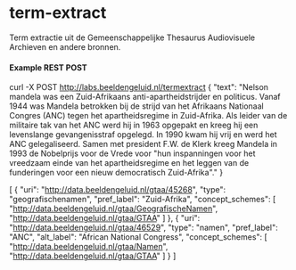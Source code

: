 term-extract
============

Term extractie uit de Gemeenschappelijke Thesaurus Audiovisuele Archieven en andere bronnen.

#### Example REST POST

curl -X POST http://labs.beeldengeluid.nl/termextract
{
  "text": "Nelson mandela was een Zuid-Afrikaans anti-apartheidstrijder en politicus. Vanaf 1944 was Mandela betrokken bij de strijd van het Afrikaans Nationaal Congres (ANC) tegen het apartheidsregime in Zuid-Afrika. Als leider van de militaire tak van het ANC werd hij in 1963 opgepakt en kreeg hij een levenslange gevangenisstraf opgelegd. In 1990 kwam hij vrij en werd het ANC gelegaliseerd. Samen met president F.W. de Klerk kreeg Mandela in 1993 de Nobelprijs voor de Vrede voor \"hun inspanningen voor het vreedzaam einde van het apartheidsregime en het leggen van de funderingen voor een nieuw democratisch Zuid-Afrika\"."
}

[
  {
    "uri": "http://data.beeldengeluid.nl/gtaa/45268",
    "type": "geografischenamen",
    "pref_label": "Zuid-Afrika",
    "concept_schemes": [
      "http://data.beeldengeluid.nl/gtaa/GeografischeNamen",
      "http://data.beeldengeluid.nl/gtaa/GTAA"
    ]
  },
  {
    "uri": "http://data.beeldengeluid.nl/gtaa/46529",
    "type": "namen",
    "pref_label": "ANC",
    "alt_label": "African National Congress",
    "concept_schemes": [
      "http://data.beeldengeluid.nl/gtaa/Namen",
      "http://data.beeldengeluid.nl/gtaa/GTAA"
    ]
  }
]
